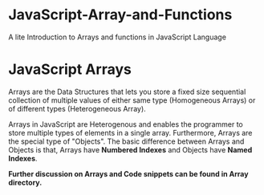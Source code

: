# JavaScript-Array-and-Functions
A lite Introduction to Arrays and functions in JavaScript Language

# JavaScript Arrays
Arrays are the Data Structures that lets you store a fixed size sequential collection of multiple values of either same type (Homogeneous Arrays) or of different types (Heterogeneous Array).

Arrays in JavaScript are Heterogenous and enables the programmer to store multiple types of elements in a single array. Furthermore, Arrays are the special type of "Objects". The basic difference between Arrays and Objects is that, Arrays have **Numbered Indexes** and Objects have **Named Indexes**.

**Further discussion on Arrays and Code snippets can be found in Array directory.**
